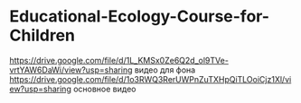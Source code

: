 # Educational-Ecology-Course-for-Children
https://drive.google.com/file/d/1L_KMSx0Ze6Q2d_ol9TVe-vrtYAW6DaWi/view?usp=sharing видео для фона
https://drive.google.com/file/d/1o3RWQ3RerUWPnZuTXHpQiTLOoiCjz1Xl/view?usp=sharing основное видео


